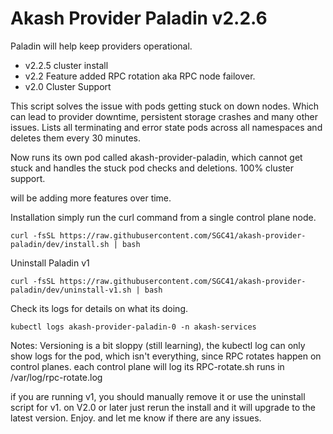 # Akash Provider Paladin v2.2.6
Paladin will help keep providers operational.
- v2.2.5 cluster install
- v2.2 Feature added RPC rotation aka RPC node failover.
- v2.0 Cluster Support

This script solves the issue with pods getting stuck on down nodes.
Which can lead to provider downtime, persistent storage crashes and many other issues.
Lists all terminating and error state pods across all namespaces and deletes them every 30 minutes.

Now runs its own pod called akash-provider-paladin, which cannot get stuck and handles the stuck pod checks and deletions.
100% cluster support.

will be adding more features over time.

Installation simply run the curl command from a single control plane node.
```shell
curl -fsSL https://raw.githubusercontent.com/SGC41/akash-provider-paladin/dev/install.sh | bash
```
Uninstall Paladin v1

```shell
curl -fsSL https://raw.githubusercontent.com/SGC41/akash-provider-paladin/dev/uninstall-v1.sh | bash
```

Check its logs for details on what its doing.
```
kubectl logs akash-provider-paladin-0 -n akash-services
```

Notes:
Versioning is a bit sloppy (still learning), the kubectl log can only show logs for the pod, which isn't everything, since RPC rotates happen on control planes.
each control plane will log its RPC-rotate.sh runs in /var/log/rpc-rotate.log

if you are running v1, you should manually remove it or use the uninstall script for v1.
on V2.0 or later just rerun the install and it will upgrade to the latest version.
Enjoy.  and let me know if there are any issues.
